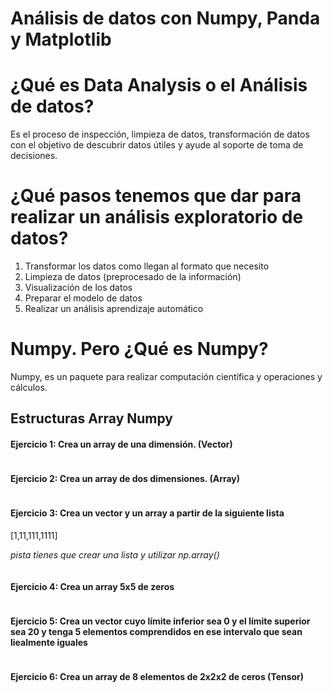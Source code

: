 # Análisis de datos con Numpy, Panda y Matplotlib

# ¿Qué es Data Analysis o el Análisis de datos?

Es el proceso de inspección, limpieza de datos, transformación de datos con el objetivo de descubrir datos útiles y
ayude al soporte de toma de decisiones.

# ¿Qué pasos tenemos que dar para realizar un análisis exploratorio de datos?

1. Transformar los datos como llegan al formato que necesito
2. Limpieza de datos (preprocesado de la información)
3. Visualización de los datos
4. Preparar el modelo de datos
5. Realizar un análisis aprendizaje automático

# Numpy. Pero ¿Qué es Numpy?

Numpy, es un paquete para realizar computación científica y operaciones y cálculos.

## Estructuras Array Numpy

#### Ejercicio 1: Crea un array de una dimensión. (Vector)

```python

```

#### Ejercicio 2: Crea un array de dos dimensiones. (Array)

```python

```

#### Ejercicio 3: Crea un vector y un array a partir de la siguiente lista
[1,11,111,1111]

*pista tienes que crear una lista y utilizar np.array()*

``` python

```

#### Ejercicio 4: Crea un array 5x5 de zeros
``` python

```

#### Ejercicio 5: Crea un vector cuyo límite inferior sea 0 y el límite superior sea 20 y tenga 5 elementos comprendidos en ese intervalo que sean liealmente iguales

 ```python

```

#### Ejercicio 6: Crea un array de 8 elementos de 2x2x2 de ceros (Tensor)
